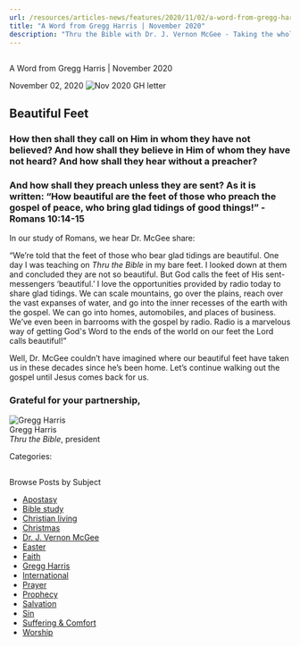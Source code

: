 ```yaml
---
url: /resources/articles-news/features/2020/11/02/a-word-from-gregg-harris-november-2020
title: "A Word from Gregg Harris | November 2020"
description: "Thru the Bible with Dr. J. Vernon McGee - Taking the whole Word to the whole world"
---
```







## 
 A Word from Gregg Harris | November 2020


November 02, 2020
![](https://ttb.org/images/default-source/features-and-news/nov-2020-gh-lettera4f859e8-a46d-42b0-9c22-fbc31442bf47.jpg?sfvrsn=30611f16_1 "Nov 2020 GH letter")




## Beautiful Feet

### How then shall they call on Him in whom they have not believed? And how shall they believe in Him of whom they have not heard? And how shall they hear without a preacher?

### And how shall they preach unless they are sent? As it is written: “How beautiful are the feet of those who preach the gospel of peace, who bring glad tidings of good things!” -Romans 10:14-15

In our study of Romans, we hear Dr. McGee share: 

“We’re told that the feet of those who bear glad tidings are beautiful. One day I was teaching on *Thru the Bible* in my bare feet. I looked down at them and concluded they are not so beautiful. But God calls the feet of His sent-messengers ‘beautiful.’ I love the opportunities provided by radio today to share glad tidings. We can scale mountains, go over the plains, reach over the vast expanses of water, and go into the inner recesses of the earth with the gospel. We can go into homes, automobiles, and places of business. We’ve even been in barrooms with the gospel by radio. Radio is a marvelous way of getting God's Word to the ends of the world on our feet the Lord calls beautiful!” 

Well, Dr. McGee couldn’t have imagined where our beautiful feet have taken us in these decades since he’s been home. Let’s continue walking out the gospel until Jesus comes back for us. 

### Grateful for your partnership,

![Gregg Harris ](/images/default-source/default-album/gregg-harris.jpg?sfvrsn=38591e16_0 "Gregg Harris ")  
Gregg Harris  
*Thru the Bible*, president 



Categories: 









## 
 Browse Posts by Subject


* [Apostasy](/resources/articles-news/-in-tags/tags/Apostasy)
* [Bible study](/resources/articles-news/-in-tags/tags/Bible-study)
* [Christian living](/resources/articles-news/-in-tags/tags/Christian-living)
* [Christmas](/resources/articles-news/-in-tags/tags/Christmas)
* [Dr. J. Vernon McGee](/resources/articles-news/-in-tags/tags/Dr-J-Vernon-McGee)
* [Easter](/resources/articles-news/-in-tags/tags/easter)
* [Faith](/resources/articles-news/-in-tags/tags/Faith)
* [Gregg Harris](/resources/articles-news/-in-tags/tags/Gregg-Harris)
* [International](/resources/articles-news/-in-tags/tags/International)
* [Prayer](/resources/articles-news/-in-tags/tags/prayer)
* [Prophecy](/resources/articles-news/-in-tags/tags/Prophecy)
* [Salvation](/resources/articles-news/-in-tags/tags/Salvation)
* [Sin](/resources/articles-news/-in-tags/tags/sin)
* [Suffering & Comfort](/resources/articles-news/-in-tags/tags/Suffering-Comfort)
* [Worship](/resources/articles-news/-in-tags/tags/worship)






